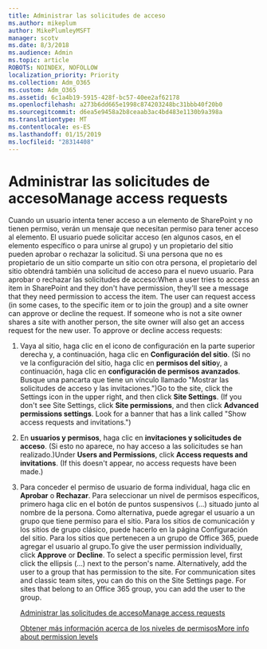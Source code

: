 ```yaml
---
title: Administrar las solicitudes de acceso
ms.author: mikeplum
author: MikePlumleyMSFT
manager: scotv
ms.date: 8/3/2018
ms.audience: Admin
ms.topic: article
ROBOTS: NOINDEX, NOFOLLOW
localization_priority: Priority
ms.collection: Adm_O365
ms.custom: Adm_O365
ms.assetid: 6c1a4b19-5915-428f-bc57-40ee2af62178
ms.openlocfilehash: a273b6dd665e1998c874203248bc31bbb40f20b0
ms.sourcegitcommit: d6ea5e9458a2b8ceaab3ac4bd483e1130b9a398a
ms.translationtype: MT
ms.contentlocale: es-ES
ms.lasthandoff: 01/15/2019
ms.locfileid: "28314408"
---
```

# <a name="manage-access-requests"></a><span data-ttu-id="b2b18-102">Administrar las solicitudes de acceso</span><span class="sxs-lookup"><span data-stu-id="b2b18-102">Manage access requests</span></span>

<span data-ttu-id="b2b18-p101">Cuando un usuario intenta tener acceso a un elemento de SharePoint y no tienen permiso, verán un mensaje que necesitan permiso para tener acceso al elemento. El usuario puede solicitar acceso (en algunos casos, en el elemento específico o para unirse al grupo) y un propietario del sitio pueden aprobar o rechazar la solicitud. Si una persona que no es propietario de un sitio comparte un sitio con otra persona, el propietario del sitio obtendrá también una solicitud de acceso para el nuevo usuario. Para aprobar o rechazar las solicitudes de acceso:</span><span class="sxs-lookup"><span data-stu-id="b2b18-p101">When a user tries to access an item in SharePoint and they don't have permission, they'll see a message that they need permission to access the item. The user can request access (in some cases, to the specific item or to join the group) and a site owner can approve or decline the request. If someone who is not a site owner shares a site with another person, the site owner will also get an access request for the new user. To approve or decline access requests:</span></span>
  
1. <span data-ttu-id="b2b18-p102">Vaya al sitio, haga clic en el icono de configuración en la parte superior derecha y, a continuación, haga clic en **Configuración del sitio**. (Si no ve la configuración del sitio, haga clic en **permisos del sitio**y, a continuación, haga clic en **configuración de permisos avanzados**. Busque una pancarta que tiene un vínculo llamado "Mostrar las solicitudes de acceso y las invitaciones.")</span><span class="sxs-lookup"><span data-stu-id="b2b18-p102">Go to the site, click the Settings icon in the upper right, and then click **Site Settings**. (If you don't see Site Settings, click **Site permissions**, and then click **Advanced permissions settings**. Look for a banner that has a link called "Show access requests and invitations.")</span></span>
    
2. <span data-ttu-id="b2b18-p103">En **usuarios y permisos**, haga clic en **invitaciones y solicitudes de acceso**. (Si esto no aparece, no hay acceso a las solicitudes se han realizado.)</span><span class="sxs-lookup"><span data-stu-id="b2b18-p103">Under **Users and Permissions**, click **Access requests and invitations**. (If this doesn't appear, no access requests have been made.)</span></span>
    
3. <span data-ttu-id="b2b18-p104">Para conceder el permiso de usuario de forma individual, haga clic en **Aprobar** o **Rechazar**. Para seleccionar un nivel de permisos específicos, primero haga clic en el botón de puntos suspensivos (...) situado junto al nombre de la persona. Como alternativa, puede agregar el usuario a un grupo que tiene permiso para el sitio. Para los sitios de comunicación y los sitios de grupo clásico, puede hacerlo en la página Configuración del sitio. Para los sitios que pertenecen a un grupo de Office 365, puede agregar el usuario al grupo.</span><span class="sxs-lookup"><span data-stu-id="b2b18-p104">To give the user permission individually, click **Approve** or **Decline**. To select a specific permission level, first click the ellipsis (...) next to the person's name. Alternatively, add the user to a group that has permission to the site. For communication sites and classic team sites, you can do this on the Site Settings page. For sites that belong to an Office 365 group, you can add the user to the group.</span></span>
    
    [<span data-ttu-id="b2b18-117">Administrar las solicitudes de acceso</span><span class="sxs-lookup"><span data-stu-id="b2b18-117">Manage access requests </span></span>](https://go.microsoft.com/fwlink/?linkid=2008747)
    
    [<span data-ttu-id="b2b18-118">Obtener más información acerca de los niveles de permisos</span><span class="sxs-lookup"><span data-stu-id="b2b18-118">More info about permission levels</span></span>](https://go.microsoft.com/fwlink/?linkid=867071)
    

